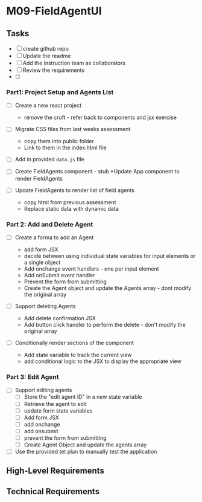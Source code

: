 # M09-FieldAgentUI

## Tasks

* [ ] create github repo
* [ ] Update the readme
* [ ] Add the instruction team as collaborators
* [ ] Review the requirements
* [ ] 

### Part1: Project Setup and Agents List
* [ ] Create a new react project
    * remove the cruft - refer back to components and jsx exercise
    
* [ ] Migrate CSS files from last weeks assessment
    * copy them into public folder
    * Link to them in the index.html file
    
* [ ] Add in provided `data.js` file
  
* [ ] Create FieldAgents component - stub
  *Update App component to render FieldAgents
  
* [ ] Update FieldAgents to render list of field agents
    * copy html from previous assessment
    * Replace static data with dynamic data
    


### Part 2: Add and Delete Agent

* [ ] Create a forma to add an Agent
    * add form JSX
    * decide between using individual state variables for input elements or a single object
    * Add onchange event handlers - one per input element
    * Add onSubmit event handler
    * Prevent the form from submitting
    * Create the Agent object and update the Agents array - dont modify the original array
    
* [ ] Support deleting Agents
    * Add delete confirmation JSX
    * Add button click handler to perform the delete - don't modify the original array
    
* [ ] Conditionally render sections of the component
    * Add state variable to track the current view
    * add conditional logic to the JSX to display the appropriate view
    
### Part 3: Edit Agent
* [ ] Support editing agents
    * [ ] Store the "edit agent ID" in a new state variable
    * [ ] Retrieve the agent to edit
    * [ ] update form state variables
    * [ ] Add form JSX
    * [ ] add onchange
    * [ ] add onsubmit
    * [ ] prevent the form from submitting
    * [ ] Create Agent Object and update the agents array
    
* [ ] Use the provided tet plan to manually test the application

## High-Level Requirements

## Technical Requirements
        
       